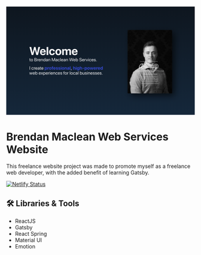 ![A preview of the website Greeting page.](./src/images/website_preview.png)

# Brendan Maclean Web Services Website

This freelance website project was made to promote myself as a freelance web developer, with the added benefit of learning Gatsby.

[![Netlify Status](https://api.netlify.com/api/v1/badges/ad091f5c-3f1b-436d-9d2a-593eb72727b4/deploy-status)](https://app.netlify.com/sites/bmwebservices/deploys)

## 🛠️ Libraries & Tools

- ReactJS
- Gatsby
- React Spring
- Material UI
- Emotion

